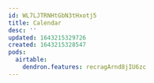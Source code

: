 ```yaml
---
id: WL7LJTRNHtGbN3tHxotj5
title: Calendar
desc: ''
updated: 1643215329726
created: 1643215328547
pods:
  airtable:
    dendron.features: recragArnd8jIU6zc
---
```


